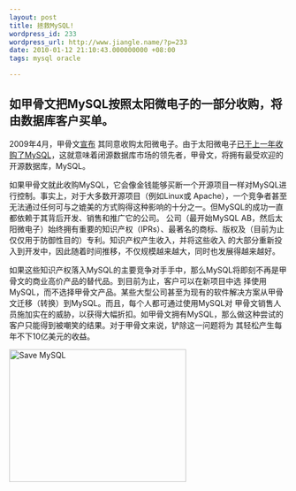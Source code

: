```yaml
---
layout: post
title: 拯救MySQL!
wordpress_id: 233
wordpress_url: http://www.jiangle.name/?p=233
date: 2010-01-12 21:10:43.000000000 +08:00
tags: mysql oracle

---
```

## 如甲骨文把MySQL按照太阳微电子的一部分收购，将由数据库客户买单。
2009年4月，甲骨文<a href="http://www.oracle.com/us/corporate/press/018363">宣布</a> 其同意收购太阳微电子。由于太阳微电子<a href="http://www.mysql.com/news-and-events/sun-to-acquire-mysql.html">已于上一年收购了MySQL</a>，这就意味着闭源数据库市场的领先者，甲骨文，将拥有最受欢迎的开源数据库，MySQL。

如果甲骨文就此收购MySQL，它会像金钱能够买断一个开源项目一样对MySQL进行控制。事实上，对于大多数开源项目（例如Linux或 Apache），一个竞争者甚至无法通过任何可与之媲美的方式购得这种影响的十分之一。但MySQL的成功一直都依赖于其背后开发、销售和推广它的公司。 公司（最开始MySQL AB，然后太阳微电子）始终拥有重要的知识产权（IPRs）、最著名的商标、版权及（目前为止仅仅用于防御性目的）专利。知识产权产生收入，并将这些收入 的大部分重新投入到开发中，因此随着时间推移，不仅规模越来越大，同时也发展得越来越好。

如果这些知识产权落入MySQL的主要竞争对手手中，那么MySQL将即刻不再是甲骨文的商业高价产品的替代品。到目前为止，客户可以在新项目中选 择使用MySQL，而不选择甲骨文产品。某些大型公司甚至为现有的软件解决方案从甲骨文迁移（转换）到MySQL。而且，每个人都可通过使用MySQL对 甲骨文销售人员施加实在的威胁，以获得大幅折扣。如甲骨文拥有MySQL，那么做这种尝试的客户只能得到被嘲笑的结果。对于甲骨文来说，铲除这一问题将为 其轻松产生每年不下10亿美元的收益。

<a href="http://www.helpmysql.org/cn/petition"><img class="alignnone" title="Save MySQL" src="http://www.helpmysql.org/fwk/ml/10018574/helpmysql_Banner_320x240_EN.png" alt="Save MySQL" width="320" height="240" /></a>
